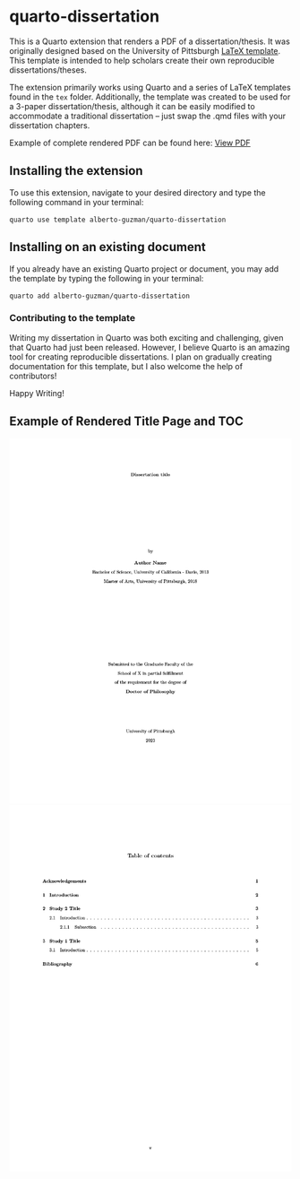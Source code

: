 # quarto-dissertation

This is a Quarto extension that renders a PDF of a dissertation/thesis. It was originally designed based on the University of Pittsburgh [LaTeX template](https://etd.pitt.edu/latex-template). This template is intended to help scholars create their own reproducible dissertations/theses.

The extension primarily works using Quarto and a series of LaTeX templates found in the `tex` folder. Additionally, the template was created to be used for a 3-paper dissertation/thesis, although it can be easily modified to accommodate a traditional dissertation – just swap the .qmd files with your dissertation chapters.

Example of complete rendered PDF can be found here: [View PDF](_book/author_diss.pdf)

## Installing the extension

To use this extension, navigate to your desired directory and type the following command in your terminal:

```{bash}
quarto use template alberto-guzman/quarto-dissertation
```

## Installing on an existing document

If you already have an existing Quarto project or document, you may add the template by typing the following in your terminal:

```{bash}
quarto add alberto-guzman/quarto-dissertation
```

### Contributing to the template

Writing my dissertation in Quarto was both exciting and challenging, given that Quarto had just been released. However, I believe Quarto is an amazing tool for creating reproducible dissertations. I plan on gradually creating documentation for this template, but I also welcome the help of contributors!

Happy Writing!

## Example of Rendered Title Page and TOC

![Title Page](images/author_diss1024_1.png)
![Table of Contents](images/author_diss1024_5.png)

